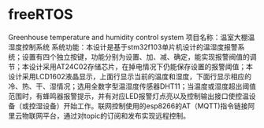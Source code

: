 # freeRTOS
Greenhouse temperature and humidity control system
项目名称：温室大棚温湿度控制系统
系统功能：本设计是基于stm32f103单片机设计的温湿度报警系统；设置有四个独立按键，功能分别为设置、加、减、确定，能实现报警阀值的调节；本设计采用AT24C02存储芯片，在掉电情况下仍能保存设置的报警阈值；本设计采用LCD1602液晶显示，上面行显示当前的温度和湿度，下面行显示相应的冷、热、干、湿情况；选用全数字型温湿度传感器DHT11；当温度或湿度超出阈值范围时，有蜂鸣器报警提示，并有对应LED报警灯点亮以及控制输出接口使控温设备（或控湿设备）开始工作。联网控制使用的esp8266的AT（MQTT)指令链接阿里云物联网平台，通过对topic的订阅和发布实现远程控制。
